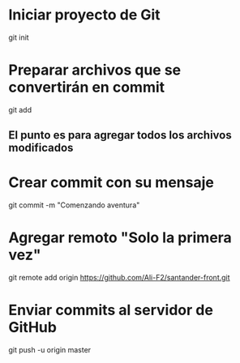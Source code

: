 # Iniciar proyecto de Git
git init

# Preparar archivos que se convertirán en commit
git add

## El punto es para agregar todos los archivos modificados

# Crear commit con su mensaje
git commit -m "Comenzando aventura"

# Agregar remoto "Solo la primera vez"
git remote add origin https://github.com/Ali-F2/santander-front.git

# Enviar commits al servidor de GitHub
git push -u origin master

